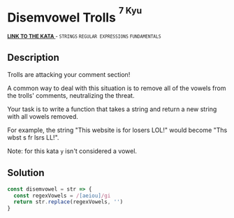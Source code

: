 <h1>Disemvowel Trolls <sup><sup>7 Kyu</sup></sup></h1>

<sup>
  <a href="https://www.codewars.com/kata/52fba66badcd10859f00097e">
    <strong>LINK TO THE KATA</strong>
  </a> - <code>STRINGS</code> <code>REGULAR EXPRESSIONS</code> <code>FUNDAMENTALS</code>
</sup>

## Description

Trolls are attacking your comment section!

A common way to deal with this situation is to remove all of the vowels from the trolls' comments, neutralizing the threat.

Your task is to write a function that takes a string and return a new string with all vowels removed.

For example, the string "This website is for losers LOL!" would become "Ths wbst s fr lsrs LL!".

Note: for this kata `y` isn't considered a vowel.

## Solution

```javascript
const disemvowel = str => {
  const regexVowels = /[aeiou]/gi
  return str.replace(regexVowels, '')
}
```
